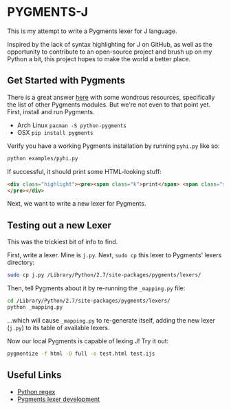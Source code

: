 PYGMENTS-J
==========

This is my attempt to write a Pygments lexer for J language.

Inspired by the lack of syntax highlighting for J on GitHub, as well as the opportunity to contribute to an open-source project and brush up on my Python a bit, this project hopes to make the world a better place.

Get Started with Pygments
-------------------------

There is a great answer [here](http://stackoverflow.com/q/14755721/2037637) with some wondrous resources, specifically the list of other Pygments modules. But we're not even to that point yet. First, install and run Pygments.

* Arch Linux
  `pacman -S python-pygments`
* OSX
  `pip install pygments`

Verify you have a working Pygments installation by running `pyhi.py` like so:

```sh
python examples/pyhi.py
```

If successful, it should print some HTML-looking stuff:

```html
<div class="highlight"><pre><span class="k">print</span> <span class="s">&quot;Hello World&quot;</span>
</pre></div>
```

Next, we want to write a new lexer for Pygments.

Testing out a new Lexer
-----------------------

This was the trickiest bit of info to find.

First, write a lexer. Mine is `j.py`. Next, `sudo cp` this lexer to Pygments' lexers directory:

```sh
sudo cp j.py /Library/Python/2.7/site-packages/pygments/lexers/
```

Then, tell Pygments about it by re-running the `_mapping.py` file:

```sh
cd /Library/Python/2.7/site-packages/pygments/lexers/
python _mapping.py
```

...which will cause `_mapping.py` to re-generate itself, adding the new lexer (`j.py`) to its table of available lexers.

Now our local Pygments is capable of lexing J! Try it out:

```sh
pygmentize -f html -O full -o test.html test.ijs
```

Useful Links
------------

* [Python regex](https://docs.python.org/dev/library/re.html#regular-expression-syntax)
* [Pygments lexer development](http://pygments.org/docs/lexerdevelopment/)
